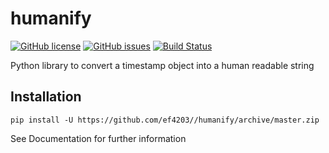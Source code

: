 # humanify
[![GitHub license](https://img.shields.io/github/license/ef4203/humanify.svg)](https://github.com/ef4203/humanify/blob/master/LICENSE)
[![GitHub issues](https://img.shields.io/github/issues/ef4203/humanify.svg)](https://github.com/ef4203/humanify/issues)
[![Build Status](https://api.travis-ci.org/ef4203/humanify.svg?branch=master)](https://travis-ci.com/ef4203/humanify)

Python library to convert a timestamp object into a human readable string

## Installation
```
pip install -U https://github.com/ef4203//humanify/archive/master.zip
```

See Documentation for further information
